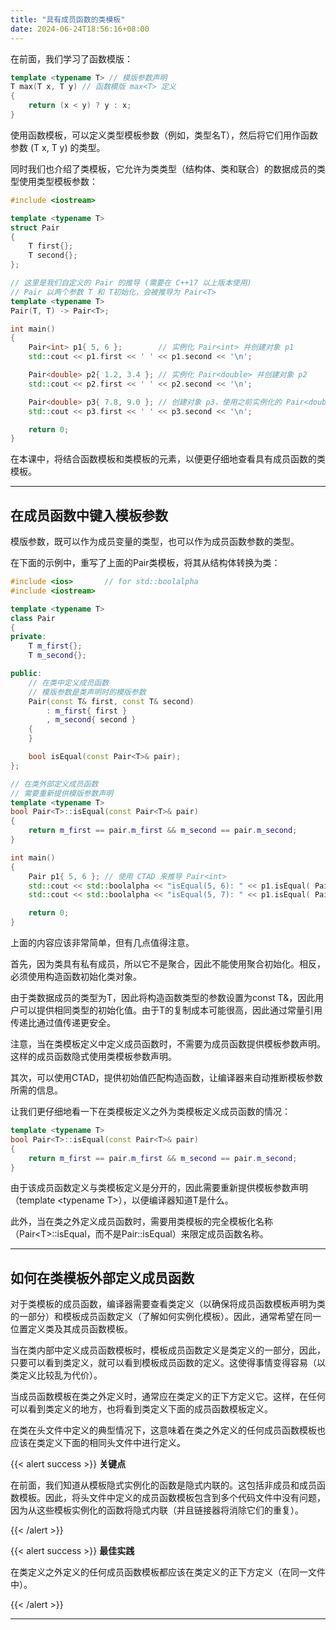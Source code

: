 ```yaml
---
title: "具有成员函数的类模板"
date: 2024-06-24T18:56:16+08:00
---
```


在前面，我们学习了函数模版：

```C++
template <typename T> // 模版参数声明
T max(T x, T y) // 函数模版 max<T> 定义
{
    return (x < y) ? y : x;
}
```

使用函数模板，可以定义类型模板参数（例如，类型名T），然后将它们用作函数参数 (T x, T y) 的类型。

同时我们也介绍了类模板，它允许为类类型（结构体、类和联合）的数据成员的类型使用类型模板参数：

```C++
#include <iostream>

template <typename T>
struct Pair
{
    T first{};
    T second{};
};

// 这里是我们自定义的 Pair 的推导 (需要在 C++17 以上版本使用)
// Pair 以两个参数 T 和 T初始化，会被推导为 Pair<T>
template <typename T>
Pair(T, T) -> Pair<T>;

int main()
{
    Pair<int> p1{ 5, 6 };        // 实例化 Pair<int> 并创建对象 p1
    std::cout << p1.first << ' ' << p1.second << '\n';

    Pair<double> p2{ 1.2, 3.4 }; // 实例化 Pair<double> 并创建对象 p2
    std::cout << p2.first << ' ' << p2.second << '\n';

    Pair<double> p3{ 7.8, 9.0 }; // 创建对象 p3，使用之前实例化的 Pair<double>
    std::cout << p3.first << ' ' << p3.second << '\n';

    return 0;
}
```

在本课中，将结合函数模板和类模板的元素，以便更仔细地查看具有成员函数的类模板。

***
## 在成员函数中键入模板参数

模版参数，既可以作为成员变量的类型，也可以作为成员函数参数的类型。

在下面的示例中，重写了上面的Pair类模板，将其从结构体转换为类：

```C++
#include <ios>       // for std::boolalpha
#include <iostream>

template <typename T>
class Pair
{
private:
    T m_first{};
    T m_second{};

public:
    // 在类中定义成员函数
    // 模版参数是类声明时的模版参数
    Pair(const T& first, const T& second)
        : m_first{ first }
        , m_second{ second }
    {
    }

    bool isEqual(const Pair<T>& pair);
};

// 在类外部定义成员函数
// 需要重新提供模版参数声明
template <typename T>
bool Pair<T>::isEqual(const Pair<T>& pair)
{
    return m_first == pair.m_first && m_second == pair.m_second;
}

int main()
{
    Pair p1{ 5, 6 }; // 使用 CTAD 来推导 Pair<int>
    std::cout << std::boolalpha << "isEqual(5, 6): " << p1.isEqual( Pair{5, 6} ) << '\n';
    std::cout << std::boolalpha << "isEqual(5, 7): " << p1.isEqual( Pair{5, 7} ) << '\n';

    return 0;
}
```

上面的内容应该非常简单，但有几点值得注意。

首先，因为类具有私有成员，所以它不是聚合，因此不能使用聚合初始化。相反，必须使用构造函数初始化类对象。

由于类数据成员的类型为T，因此将构造函数类型的参数设置为const T&，因此用户可以提供相同类型的初始化值。由于T的复制成本可能很高，因此通过常量引用传递比通过值传递更安全。

注意，当在类模板定义中定义成员函数时，不需要为成员函数提供模板参数声明。这样的成员函数隐式使用类模板参数声明。

其次，可以使用CTAD，提供初始值匹配构造函数，让编译器来自动推断模板参数所需的信息。

让我们更仔细地看一下在类模板定义之外为类模板定义成员函数的情况：

```C++
template <typename T>
bool Pair<T>::isEqual(const Pair<T>& pair)
{
    return m_first == pair.m_first && m_second == pair.m_second;
}
```

由于该成员函数定义与类模板定义是分开的，因此需要重新提供模板参数声明（template \<typename T\>），以便编译器知道T是什么。

此外，当在类之外定义成员函数时，需要用类模板的完全模板化名称（Pair\<T\>::isEqual，而不是Pair::isEqual）来限定成员函数名称。

***
## 如何在类模板外部定义成员函数

对于类模板的成员函数，编译器需要查看类定义（以确保将成员函数模板声明为类的一部分）和模板成员函数定义（了解如何实例化模板）。因此，通常希望在同一位置定义类及其成员函数模板。

当在类内部中定义成员函数模板时，模板成员函数定义是类定义的一部分，因此，只要可以看到类定义，就可以看到模板成员函数的定义。这使得事情变得容易（以类定义比较乱为代价）。

当成员函数模板在类之外定义时，通常应在类定义的正下方定义它。这样，在任何可以看到类定义的地方，也将看到类定义下面的成员函数模板定义。

在类在头文件中定义的典型情况下，这意味着在类之外定义的任何成员函数模板也应该在类定义下面的相同头文件中进行定义。

{{< alert success >}}
**关键点**

在前面，我们知道从模板隐式实例化的函数是隐式内联的。这包括非成员和成员函数模板。因此，将头文件中定义的成员函数模板包含到多个代码文件中没有问题，因为从这些模板实例化的函数将隐式内联（并且链接器将消除它们的重复）。

{{< /alert >}}

{{< alert success >}}
**最佳实践**

在类定义之外定义的任何成员函数模板都应该在类定义的正下方定义（在同一文件中）。

{{< /alert >}}

***
